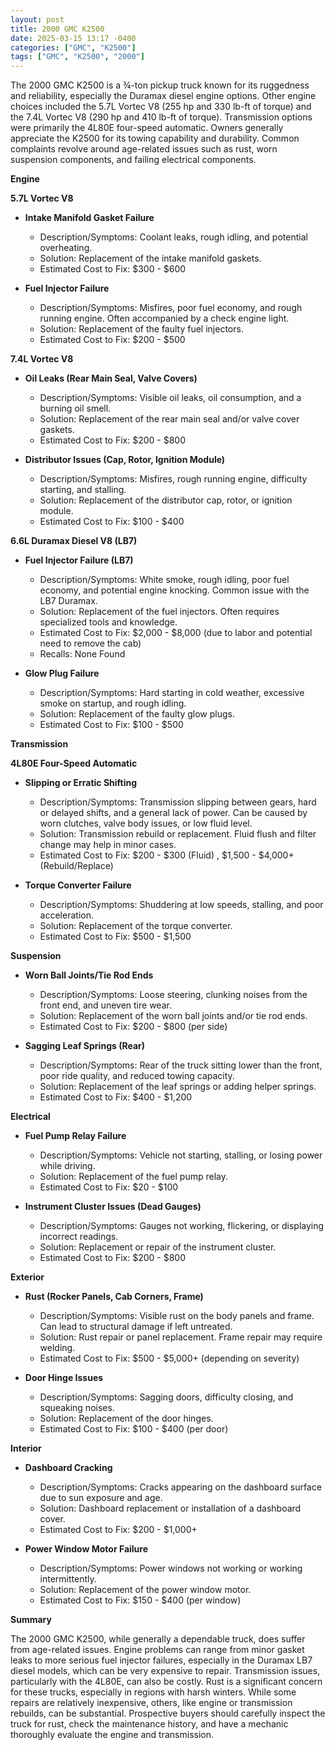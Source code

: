 ```yaml
---
layout: post
title: 2000 GMC K2500
date: 2025-03-15 13:17 -0400
categories: ["GMC", "K2500"]
tags: ["GMC", "K2500", "2000"]
---
```

The 2000 GMC K2500 is a ¾-ton pickup truck known for its ruggedness and reliability, especially the Duramax diesel engine options. Other engine choices included the 5.7L Vortec V8 (255 hp and 330 lb-ft of torque) and the 7.4L Vortec V8 (290 hp and 410 lb-ft of torque). Transmission options were primarily the 4L80E four-speed automatic. Owners generally appreciate the K2500 for its towing capability and durability. Common complaints revolve around age-related issues such as rust, worn suspension components, and failing electrical components.

**Engine**

**5.7L Vortec V8**

*   **Intake Manifold Gasket Failure**
    *   Description/Symptoms: Coolant leaks, rough idling, and potential overheating.
    *   Solution: Replacement of the intake manifold gaskets.
    *   Estimated Cost to Fix: $300 - $600

*   **Fuel Injector Failure**
    *   Description/Symptoms: Misfires, poor fuel economy, and rough running engine. Often accompanied by a check engine light.
    *   Solution: Replacement of the faulty fuel injectors.
    *   Estimated Cost to Fix: $200 - $500

**7.4L Vortec V8**

*   **Oil Leaks (Rear Main Seal, Valve Covers)**
    *   Description/Symptoms: Visible oil leaks, oil consumption, and a burning oil smell.
    *   Solution: Replacement of the rear main seal and/or valve cover gaskets.
    *   Estimated Cost to Fix: $200 - $800

*   **Distributor Issues (Cap, Rotor, Ignition Module)**
    *   Description/Symptoms: Misfires, rough running engine, difficulty starting, and stalling.
    *   Solution: Replacement of the distributor cap, rotor, or ignition module.
    *   Estimated Cost to Fix: $100 - $400

**6.6L Duramax Diesel V8 (LB7)**

*   **Fuel Injector Failure (LB7)**
    *   Description/Symptoms: White smoke, rough idling, poor fuel economy, and potential engine knocking. Common issue with the LB7 Duramax.
    *   Solution: Replacement of the fuel injectors. Often requires specialized tools and knowledge.
    *   Estimated Cost to Fix: $2,000 - $8,000 (due to labor and potential need to remove the cab)
    *   Recalls: None Found

*   **Glow Plug Failure**
    *   Description/Symptoms: Hard starting in cold weather, excessive smoke on startup, and rough idling.
    *   Solution: Replacement of the faulty glow plugs.
    *   Estimated Cost to Fix: $100 - $500

**Transmission**

**4L80E Four-Speed Automatic**

*   **Slipping or Erratic Shifting**
    *   Description/Symptoms: Transmission slipping between gears, hard or delayed shifts, and a general lack of power. Can be caused by worn clutches, valve body issues, or low fluid level.
    *   Solution: Transmission rebuild or replacement. Fluid flush and filter change may help in minor cases.
    *   Estimated Cost to Fix: $200 - $300 (Fluid) , $1,500 - $4,000+ (Rebuild/Replace)

*   **Torque Converter Failure**
    *   Description/Symptoms: Shuddering at low speeds, stalling, and poor acceleration.
    *   Solution: Replacement of the torque converter.
    *   Estimated Cost to Fix: $500 - $1,500

**Suspension**

*   **Worn Ball Joints/Tie Rod Ends**
    *   Description/Symptoms: Loose steering, clunking noises from the front end, and uneven tire wear.
    *   Solution: Replacement of the worn ball joints and/or tie rod ends.
    *   Estimated Cost to Fix: $200 - $800 (per side)

*   **Sagging Leaf Springs (Rear)**
    *   Description/Symptoms: Rear of the truck sitting lower than the front, poor ride quality, and reduced towing capacity.
    *   Solution: Replacement of the leaf springs or adding helper springs.
    *   Estimated Cost to Fix: $400 - $1,200

**Electrical**

*   **Fuel Pump Relay Failure**
    *   Description/Symptoms: Vehicle not starting, stalling, or losing power while driving.
    *   Solution: Replacement of the fuel pump relay.
    *   Estimated Cost to Fix: $20 - $100

*   **Instrument Cluster Issues (Dead Gauges)**
    *   Description/Symptoms: Gauges not working, flickering, or displaying incorrect readings.
    *   Solution: Replacement or repair of the instrument cluster.
    *   Estimated Cost to Fix: $200 - $800

**Exterior**

*   **Rust (Rocker Panels, Cab Corners, Frame)**
    *   Description/Symptoms: Visible rust on the body panels and frame. Can lead to structural damage if left untreated.
    *   Solution: Rust repair or panel replacement. Frame repair may require welding.
    *   Estimated Cost to Fix: $500 - $5,000+ (depending on severity)

*   **Door Hinge Issues**
    *   Description/Symptoms: Sagging doors, difficulty closing, and squeaking noises.
    *   Solution: Replacement of the door hinges.
    *   Estimated Cost to Fix: $100 - $400 (per door)

**Interior**

*   **Dashboard Cracking**
    *   Description/Symptoms: Cracks appearing on the dashboard surface due to sun exposure and age.
    *   Solution: Dashboard replacement or installation of a dashboard cover.
    *   Estimated Cost to Fix: $200 - $1,000+

*   **Power Window Motor Failure**
    *   Description/Symptoms: Power windows not working or working intermittently.
    *   Solution: Replacement of the power window motor.
    *   Estimated Cost to Fix: $150 - $400 (per window)

**Summary**

The 2000 GMC K2500, while generally a dependable truck, does suffer from age-related issues. Engine problems can range from minor gasket leaks to more serious fuel injector failures, especially in the Duramax LB7 diesel models, which can be very expensive to repair. Transmission issues, particularly with the 4L80E, can also be costly. Rust is a significant concern for these trucks, especially in regions with harsh winters. While some repairs are relatively inexpensive, others, like engine or transmission rebuilds, can be substantial. Prospective buyers should carefully inspect the truck for rust, check the maintenance history, and have a mechanic thoroughly evaluate the engine and transmission.

